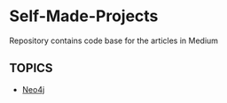 # Self-Made-Projects
Repository contains code base for the articles in Medium

## TOPICS

- [Neo4j](https://github.com/Lingesh2311/Self-Made-Projects/tree/master/Neo4j "Click for Graph databases!")

